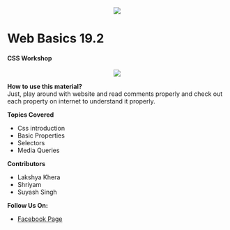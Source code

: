 <center>
<img src="https://developers.google.com/community/dsc/images/dsc_lockup.png">
</center>

# Web Basics 19.2

<h4>CSS Workshop</h4>
<center>
<img src="https://smallimg.pngkey.com/png/small/141-1415392_css3-css-logo-transparent-background.png">
</center>

**How to use this material?**
<br>
Just, play around with website and read comments properly and check out each property on internet to understand it properly.

**Topics Covered**

 - Css introduction
 - Basic Properties
 - Selectors
 - Media Queries
 
 **Contributors**
  
 - Lakshya Khera
 - Shriyam
 - Suyash Singh
 
 **Follow Us On:**
 
 - <a href="[https://m.facebook.com/story.php?story_fbid=2423124684437609&id=356477227769042](https://m.facebook.com/story.php?story_fbid=2423124684437609&id=356477227769042)">Facebook Page</a>